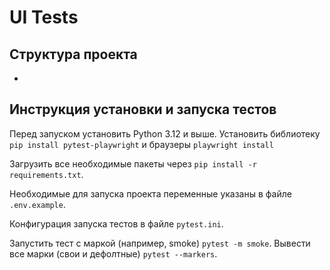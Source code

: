# UI Tests





## Структура проекта

-




## Инструкция установки и запуска тестов

Перед запуском установить Python 3.12 и выше.
Установить библиотеку ```pip install pytest-playwright``` и браузеры ```playwright install```

Загрузить все необходимые пакеты через ```pip install -r requirements.txt```.

Необходимые для запуска проекта переменные указаны в файле ```.env.example```.

Конфигурация запуска тестов в файле ```pytest.ini```.

Запустить тест с маркой (например, smoke) ```pytest -m smoke```. Вывести все марки (свои и дефолтные) ```pytest --markers```.

